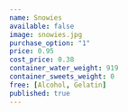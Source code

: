 ```yaml
---
name: Snowies
available: false
image: snowies.jpg
purchase_option: "1"
price: 0.95
cost_price: 0.38
container_water_weight: 919
container_sweets_weight: 0
free: [Alcohol, Gelatin]
published: true
---
```

